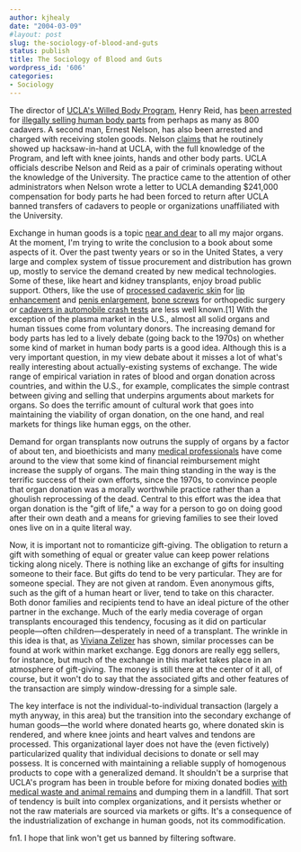 ```yaml
---
author: kjhealy
date: "2004-03-09"
#layout: post
slug: the-sociology-of-blood-and-guts
status: publish
title: The Sociology of Blood and Guts
wordpress_id: '606'
categories:
- Sociology
---
```


The director of [UCLA's Willed Body Program](http://www.healthcare.ucla.edu/Handbook/program.asp?version=5619&programid=600), Henry Reid, has [been arrested](http://www.washingtonpost.com/wp-dyn/articles/A41469-2004Mar8.html) for [illegally selling human body parts](http://www.nytimes.com/2004/03/09/national/09BODY.html?ex=1079413200&en=d8a6ff9aa2dd0c6b&ei=5062&partner=GOOGLE) from perhaps as many as 800 cadavers. A second man, Ernest Nelson, has also been arrested and charged with receiving stolen goods. Nelson [claims](http://news.bbc.co.uk/2/hi/americas/3545025.stm) that he routinely showed up hacksaw-in-hand at UCLA, with the full knowledge of the Program, and left with knee joints, hands and other body parts. UCLA officials describe Nelson and Reid as a pair of criminals operating without the knowledge of the University. The practice came to the attention of other administrators when Nelson wrote a letter to UCLA demanding $241,000 compensation for body parts he had been forced to return after UCLA banned transfers of cadavers to people or organizations unaffiliated with the University.

Exchange in human goods is a topic [near and dear](http://www.u.arizona.edu/~kjhealy/vita.php3) to all my major organs. At the moment, I'm trying to write the conclusion to a book about some aspects of it. Over the past twenty years or so in the United States, a very large and complex system of tissue procurement and distribution has grown up, mostly to service the demand created by new medical technologies. Some of these, like heart and kidney transplants, enjoy broad public support. Others, like the use of [processed cadaveric skin](http://www.lifecell.com/healthcare/products/alloderm/index.cfm) for [lip enhancement](http://www.facialworks.com/cosmeticsurgery/alloderm/) and [penis enlargement](http://www.drwhitehead.com/phallo_allo.html), [bone screws](http://www.local10.com/mia/health/kristisgoodhealth/stories/kristisgoodhealth-20001227-080607.html) for orthopedic surgery or [cadavers in automobile crash tests](http://www.nhtsa.dot.gov/cars/rules/rulings/80g/80gii.html) are less well known.[1] With the exception of the plasma market in the U.S., almost all solid organs and human tissues come from voluntary donors. The increasing demand for body parts has led to a lively debate (going back to the 1970s) on whether some kind of market in human body parts is a good idea. Although this is a very important question, in my view debate about it misses a lot of what's really interesting about actually-existing systems of exchange. The wide range of empirical variation in rates of blood and organ donation across countries, and within the U.S., for example, complicates the simple contrast between giving and selling that underpins arguments about markets for organs. So does the terrific amount of cultural work that goes into maintaining the viability of organ donation, on the one hand, and real markets for things like human eggs, on the other.

Demand for organ transplants now outruns the supply of organs by a factor of about ten, and bioethicists and many [medical professionals](http://www.usatoday.com/news/health/2001-12-03-organ-donors.htm) have come around to the view that some kind of financial reimbursement might increase the supply of organs. The main thing standing in the way is the terrific success of their own efforts, since the 1970s, to convince people that organ donation was a morally worthwhile practice rather than a ghoulish reprocessing of the dead. Central to this effort was the idea that organ donation is the "gift of life," a way for a person to go on doing good after their own death and a means for grieving families to see their loved ones live on in a quite literal way.

Now, it is important not to romanticize gift-giving. The obligation to return a gift with something of equal or greater value can keep power relations ticking along nicely. There is nothing like an exchange of gifts for insulting someone to their face. But gifts do tend to be very particular. They are for someone special. They are not given at random. Even anonymous gifts, such as the gift of a human heart or liver, tend to take on this character. Both donor families and recipients tend to have an ideal picture of the other partner in the exchange. Much of the early media coverage of organ transplants encouraged this tendency, focusing as it did on particular people—often children—desperately in need of a transplant. The wrinkle in this idea is that, as [Viviana Zelizer](http://www.amazon.com/exec/obidos/ASIN/0465078923/kieranhealysw-20/ref=nosim/) has shown, similar processes can be found at work within market exchange. Egg donors are really egg sellers, for instance, but much of the exchange in this market takes place in an atmosphere of gift-giving. The money is still there at the center of it all, of course, but it won't do to say that the associated gifts and other features of the transaction are simply window-dressing for a simple sale.

The key interface is not the individual-to-individual transaction (largely a myth anyway, in this area) but the transition into the secondary exchange of human goods—the world where donated hearts go, where donated skin is rendered, and where knee joints and heart valves and tendons are processed. This organizational layer does not have the (even fictively) particularized quality that individual decisions to donate or sell may possess. It is concerned with maintaining a reliable supply of homogenous products to cope with a generalized demand. It shouldn't be a surprise that UCLA's program has been in trouble before for mixing donated bodies [with medical waste and animal remains](http://www.washingtonpost.com/wp-dyn/articles/A41469-2004Mar8.html) and dumping them in a landfill. That sort of tendency is built into complex organizations, and it persists whether or not the raw materials are sourced via markets or gifts. It's a consequence of the industrialization of exchange in human goods, not its commodification.

fn1. I hope that link won't get us banned by filtering software.
